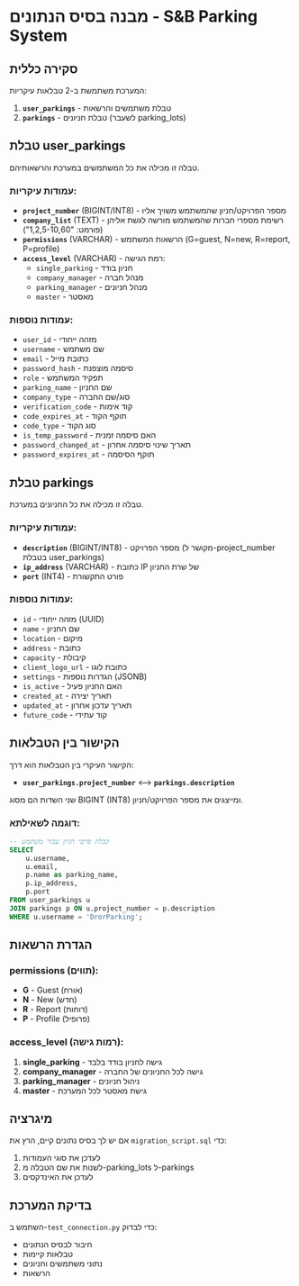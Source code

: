# מבנה בסיס הנתונים - S&B Parking System

## סקירה כללית
המערכת משתמשת ב-2 טבלאות עיקריות:
1. **`user_parkings`** - טבלת משתמשים והרשאות
2. **`parkings`** - טבלת חניונים (לשעבר parking_lots)

## טבלת user_parkings
טבלה זו מכילה את כל המשתמשים במערכת והרשאותיהם.

### עמודות עיקריות:
- **`project_number`** (BIGINT/INT8) - מספר הפרויקט/חניון שהמשתמש משויך אליו
- **`company_list`** (TEXT) - רשימת מספרי חברות שהמשתמש מורשה לגשת אליהן (פורמט: "1,2,5-10,60")
- **`permissions`** (VARCHAR) - הרשאות המשתמש (G=guest, N=new, R=report, P=profile)
- **`access_level`** (VARCHAR) - רמת הגישה:
  - `single_parking` - חניון בודד
  - `company_manager` - מנהל חברה
  - `parking_manager` - מנהל חניונים
  - `master` - מאסטר

### עמודות נוספות:
- `user_id` - מזהה ייחודי
- `username` - שם משתמש
- `email` - כתובת מייל
- `password_hash` - סיסמה מוצפנת
- `role` - תפקיד המשתמש
- `parking_name` - שם החניון
- `company_type` - סוג/שם החברה
- `verification_code` - קוד אימות
- `code_expires_at` - תוקף הקוד
- `code_type` - סוג הקוד
- `is_temp_password` - האם סיסמה זמנית
- `password_changed_at` - תאריך שינוי סיסמה אחרון
- `password_expires_at` - תוקף הסיסמה

## טבלת parkings
טבלה זו מכילה את כל החניונים במערכת.

### עמודות עיקריות:
- **`description`** (BIGINT/INT8) - מספר הפרויקט (מקושר ל-project_number בטבלת user_parkings)
- **`ip_address`** (VARCHAR) - כתובת IP של שרת החניון
- **`port`** (INT4) - פורט התקשורת

### עמודות נוספות:
- `id` - מזהה ייחודי (UUID)
- `name` - שם החניון
- `location` - מיקום
- `address` - כתובת
- `capacity` - קיבולת
- `client_logo_url` - כתובת לוגו
- `settings` - הגדרות נוספות (JSONB)
- `is_active` - האם החניון פעיל
- `created_at` - תאריך יצירה
- `updated_at` - תאריך עדכון אחרון
- `future_code` - קוד עתידי

## הקישור בין הטבלאות

הקישור העיקרי בין הטבלאות הוא דרך:
- **`user_parkings.project_number`** ⟷ **`parkings.description`**

שני השדות הם מסוג BIGINT (INT8) ומייצגים את מספר הפרויקט/חניון.

### דוגמה לשאילתא:
```sql
-- קבלת פרטי חניון עבור משתמש
SELECT 
    u.username,
    u.email,
    p.name as parking_name,
    p.ip_address,
    p.port
FROM user_parkings u
JOIN parkings p ON u.project_number = p.description
WHERE u.username = 'DrorParking';
```

## הגדרת הרשאות

### permissions (תווים):
- **G** - Guest (אורח)
- **N** - New (חדש)
- **R** - Report (דוחות)
- **P** - Profile (פרופיל)

### access_level (רמות גישה):
1. **single_parking** - גישה לחניון בודד בלבד
2. **company_manager** - גישה לכל החניונים של החברה
3. **parking_manager** - ניהול חניונים
4. **master** - גישת מאסטר לכל המערכת

## מיגרציה
אם יש לך בסיס נתונים קיים, הרץ את `migration_script.sql` כדי:
1. לעדכן את סוגי העמודות
2. לשנות את שם הטבלה מ-parking_lots ל-parkings
3. לעדכן את האינדקסים

## בדיקת המערכת
השתמש ב-`test_connection.py` כדי לבדוק:
- חיבור לבסיס הנתונים
- טבלאות קיימות
- נתוני משתמשים וחניונים
- הרשאות

